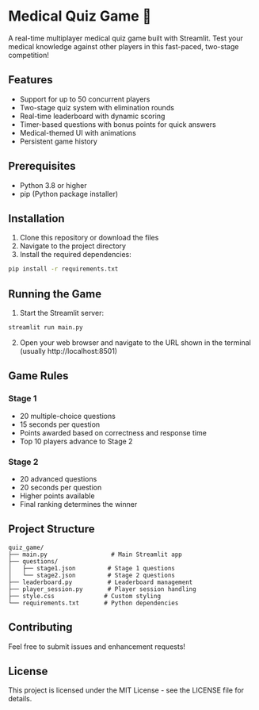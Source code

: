 # Medical Quiz Game 🏥

A real-time multiplayer medical quiz game built with Streamlit. Test your medical knowledge against other players in this fast-paced, two-stage competition!

## Features

- Support for up to 50 concurrent players
- Two-stage quiz system with elimination rounds
- Real-time leaderboard with dynamic scoring
- Timer-based questions with bonus points for quick answers
- Medical-themed UI with animations
- Persistent game history

## Prerequisites

- Python 3.8 or higher
- pip (Python package installer)

## Installation

1. Clone this repository or download the files
2. Navigate to the project directory
3. Install the required dependencies:

```bash
pip install -r requirements.txt
```

## Running the Game

1. Start the Streamlit server:

```bash
streamlit run main.py
```

2. Open your web browser and navigate to the URL shown in the terminal (usually http://localhost:8501)

## Game Rules

### Stage 1
- 20 multiple-choice questions
- 15 seconds per question
- Points awarded based on correctness and response time
- Top 10 players advance to Stage 2

### Stage 2
- 20 advanced questions
- 20 seconds per question
- Higher points available
- Final ranking determines the winner

## Project Structure

```
quiz_game/
├── main.py                  # Main Streamlit app
├── questions/
│   ├── stage1.json         # Stage 1 questions
│   └── stage2.json         # Stage 2 questions
├── leaderboard.py          # Leaderboard management
├── player_session.py       # Player session handling
├── style.css              # Custom styling
└── requirements.txt       # Python dependencies
```

## Contributing

Feel free to submit issues and enhancement requests!

## License

This project is licensed under the MIT License - see the LICENSE file for details. 